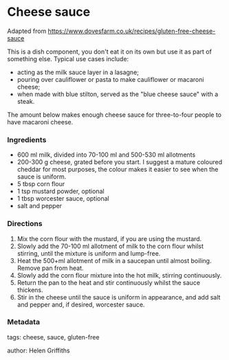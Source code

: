 # Cheese sauce

Adapted from https://www.dovesfarm.co.uk/recipes/gluten-free-cheese-sauce

This is a dish component, you don't eat it on its own but use it as part of something else. Typical use cases include:
 * acting as the milk sauce layer in a lasagne;
 * pouring over cauliflower or pasta to make cauliflower or macaroni cheese;
 * when made with blue stilton, served as the "blue cheese sauce" with a steak.
 
The amount below makes enough cheese sauce for three-to-four people to have macaroni cheese.

### Ingredients

 * 600 ml milk, divided into 70-100 ml and 500-530 ml allotments
 * 200-300 g cheese, grated before you start. I suggest a mature coloured cheddar for most purposes, the colour makes it easier to see when the sauce is uniform.
 * 5 tbsp corn flour
 * 1 tsp mustard powder, optional
 * 1 tbsp worcester sauce, optional
 * salt and pepper

### Directions

1. Mix the corn flour with the mustard, if you are using the mustard.
2. Slowly add the 70-100 ml allotment of milk to the corn flour whilst stirring, until the mixture is uniform and lump-free.
3. Heat the 500+ml allotment of milk in a saucepan until almost boiling. Remove pan from heat.
4. Slowly add the corn flour mixture into the hot milk, stirring continuously.
5. Return the pan to the heat and stir continuously whilst the sauce thickens.
6. Stir in the cheese until the sauce is uniform in appearance, and add salt and pepper and, if desired, worcester sauce.

### Metadata

tags: cheese, sauce, gluten-free

author: Helen Griffiths
